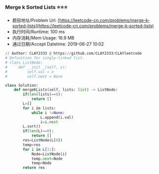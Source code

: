 
### Merge k Sorted Lists :star::star::star:
- 题目地址/Problem Url: [https://leetcode-cn.com/problems/merge-k-sorted-lists](https://leetcode-cn.com/problems/merge-k-sorted-lists)
- 执行时间/Runtime: 100 ms 
- 内存消耗/Mem Usage: 16.9 MB
- 通过日期/Accept Datetime: 2019-06-27 10:02
```python
// Author: CLAY2333 @ https://github.com/CLAY2333/CLAYleetcode
# Definition for singly-linked list.
# class ListNode:
#     def __init__(self, x):
#         self.val = x
#         self.next = None

class Solution:
    def mergeKLists(self, lists: list) -> ListNode:
        if(len(lists)==0):
            return []
        L=[]
        for i in lists:
            while i !=None:
                L.append(i.val)
                i=i.next
        L.sort()
        if(len(L)==0):
            return []
        res=ListNode(L[0])
        temp=res
        for i in L[1:]:
            Node=ListNode(i)
            temp.next=Node
            temp=Node
        return res

```

